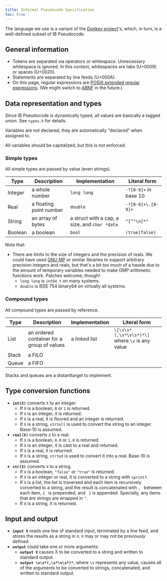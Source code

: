 ```yaml
---
title: Informal Pseudocode Specification
toc: true
---
```


The language we use is a variant of the [Donkey
project](https://github.com/linxuanm/donkey)'s, which, in turn, is a
well-defined subset of IB Pseudocode.

## General information

* Tokens are separated via operators or whitespace. Unnecessary whitespace is
  ignored. In this context, whitespaces are tabs (U+0009) or spaces (U+0020).
* Statements are separated by line feeds (U+000A).
* On this page, regular expressions are [POSIX extended regular
  expressions](https://pubs.opengroup.org/onlinepubs/9799919799/basedefs/V1_chap09.html).
  (We might switch to [ABNF](https://www.rfc-editor.org/rfc/rfc5234.txt) in the
  future.)

## Data representation and types

Since IB Pseudocode is dynamically typed, all values are basically a tagged
union. See `types.h` for details.

Variables are not declared; they are automatically "declared" when assigned to.

All variables *should* be capitalized, but this is not enforced.

### Simple types

All simple types are passed by value (even strings).

| Type    | Description             | Implementation                                | Literal form         |
| ----    | -----------             | --------------                                | ------------         |
| Integer | a whole number          | `long long`                                   | `-?[0-9]+` in base 10|
| Real    | a floating point number | `double`                                      | `-?[0-9]+\.[0-9]+`   |
| String  | an array of bytes       | a struct with a cap, a size, and `char *data` | `"[^"\n]*"`          |
| Boolean | a boolean               | `bool`                                        | <code>(true&vert;false)</code> |

Note that:
* There are limits to the size of integers and the precision of reals.
  We could have used [GNU MP](https://gmplib.org/) or similar libraries to
  support arbitrary precision integers and reals, but that's a bit too much of a
  hassle due to the amount of temporary variables needed to make GMP arithmetic
  functions work. Patches welcome, though!
  * `long long` is `int64_t` on many systems.
  * `double` is IEEE 754 binary64 on virtually all systems.

### Compound types

All compound types are passed by reference.

| Type  | Description                                | Implementation        | Literal form                              |
| ----  | -----------                                | --------------        | ------------                              |
| List  | an ordered container for a group of values | a linked list         | `\[\v\s*(,\s*\v\s*)*\]` where `\v` is any value |
| Stack | a FILO                                     |                       |                                           |
| Queue | a FIFO                                     |                       |                                           |

Stacks and queues are a distanttarget to implement.

## Type conversion functions

* **`int(X)`** converts `X` to an integer.
  * If `X` is a boolean, `0` or `1` is returned.
  * If `X` is an integer, it is returned.
  * If `X` is a real, it is floored and an integer is returned.
  * If `X` is a string, `strtoll` is used to convert the string to an integer.
    Base-10 is assumed.
* **`real(X)`** converts `X` to a real.
  * If `X` is a boolean, `0.0` or `1.0` is returned.
  * If `X` is an integer, it is cast to a real and returned.
  * If `X` is a real, it is returned.
  * If `X` is a string, `strtod` is used to convert it into a real. Base-10 is
    assumed.
* **`str(X)`** converts `X` to a string.
  * If `X` is a boolean, `"false"` or `"true"` is returned.
  * If `X` is an integer or real, it is converted to a string with `sprintf`.
  * If `X` is a list, the list is traversed and each item is recursively
    converted to a string, and the result is concatenated with `, ` between each
    item, `{ ` is prepended, and ` }` is appended. Specially, any items that are
    strings are wrapped in `"`.
  * If `X` is a string, it is returned.

## Input and output

* **`input X`** reads one line of standard input, terminated by a line feed, and
  stores the results as a string in `X`. `X` may or may not be previously
  defined.
* **`output`** could take one or more arguments:
  * **`output X`** causes X to be converted to a string and written to standard
    output.
  * **`output \v\s*(,\s*\v\s*)*`**, where `\v` represents any value, causes all
    of the arguments to be converted to strings, concatenated, and written to
    standard output.

<!-- vim: tw=80 nowrap
-->
